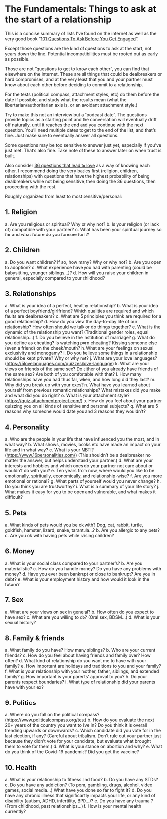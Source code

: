 # The Fundamentals: Things to ask at the start of a relationship

This is a concise summary of lists I’ve found on the internet as well as the very good book “[101 Questions To Ask Before You Get Engaged](https://www.amazon.com/101-Questions-Ask-Before-Engaged/dp/0736913947)”.

Except those questions are the kind of questions to ask at the start, not years down the line. Potential incompatibilities must be rooted out as early as possible.

Those are not “questions to get to know each other”, you can find that elsewhere on the internet. These are all things that could be dealbreakers or hard compromises, and at the very least that you and your partner must know about each other before deciding to commit to a relationship.

For the tests (political compass, attachment styles, etc) do them before the date if possible, and study what the results mean (what the libertarian/authoritarian axis is, or an avoidant attachment style.)

Try to make this not an interview but a “podcast date”. The questions provide topics as a starting point and the conversation will eventually drift off naturally, until it reaches the end and you continue with the next question. You’ll need multiple dates to get to the end of the list, and that’s fine. Just make sure to eventually answer all questions.

Some questions may be too sensitive to answer just yet, especially if you’ve just met. That’s also fine. Take note of these to answer later on when trust is built.

Also consider [36 questions that lead to love](/36-questions-that-lead-to-love.pdf) as a way of knowing each other. I recommend doing the very basics first (religion, children, relationships) with questions that have the highest probability of being dealbreakers while not being sensitive, then doing the 36 questions, then proceeding with the rest.

Roughly organized from least to most sensitive/personal:

## 1. Religion

a. Are you religious or spiritual? Why or why not?
b. Is your religion (or lack of) compatible with your partner?
c. What has been your spiritual journey so far and what future do you foresee for it?

## 2. Children

a. Do you want children? If so, how many? Why or why not?
b. Are you open to adoption?
c. What experience have you had with parenting (could be babysitting, younger siblings…)?
d. How will you raise your children in general, especially compared to your childhood?

## 3. Relationships

a. What is your idea of a perfect, healthy relationship?
b. What is your idea of a perfect boyfriend/girlfriend? Which qualities are required and which faults are dealbreakers?
c. What are 5 principles you think are required for a good relationship?
d. How do you view the day-to-day life of our relationship? How often should we talk or do things together?
e. What is the dynamic of the relationship you want? (Traditional gender roles, equal relationship…)
f. Do you believe in the institution of marriage?
g. What do you define as cheating? Is watching porn cheating? Kissing someone else (even a friend) on the cheek/mouth?
h. What are your feelings on sexual exclusivity and monogamy?
i. Do you believe some things in a relationship should be kept private? Why or why not?
j. What are your love languages? (https://5lovelanguages.com/quizzes/love-language)
k. What are your views on friends of the same sex? Do either of you already have friends of the same sex? Are both of you comfortable with that?
l. How many relationships have you had thus far, when, and how long did they last?
m. Why did you break up with your exes?
n. What have you learned about yourself from previous romantic relationships? What mistakes did you make and what did you do right?
o. What is your attachment style? (https://quiz.attachmentproject.com/)
p. How do you feel about your partner quizzing you on all kinds of sensitive and personal subjects?
q. What are 5 reasons why someone would date you and 3 reasons they wouldn’t?

## 4. Personality

a. Who are the people in your life that have influenced you the most, and in what way?
b. What shows, movies, books etc have made an impact on your life and in what way?
c. What is your MBTI? (https://www.16personalities.com/) (This shouldn’t be a dealbreaker no matter the answer, but helps understand your partner.)
d. What are your interests and hobbies and which ones do your partner not care about or wouldn’t do with you?
e. Ten years from now, where would you like to be emotionally, spiritually, economically, and relationship-wise?
f. Are you more emotional or rational?
g. What parts of yourself would you never change?
h. Do you think you are trustworthy?
i. What is a summary of your life story?
j. What makes it easy for you to be open and vulnerable, and what makes it difficult?

## 5. Pets
a. What kinds of pets would you be ok with? Dog, cat, rabbit, turtle, goldfish, hamster, lizard, snake, tarantula…?
b. Are you allergic to any pets?
c. Are you ok with having pets while raising children?

## 6. Money
a. What is your social class compared to your partner’s?
b. Are you materialistic?
c. How do you handle money? Do you have any problems with money?
d. Have you ever been bankrupt or close to bankrupt? Are you in debt?
e. What is your employment history and how would it look in the future?

## 7. Sex
a. What are your views on sex in general?
b. How often do you expect to have sex?
c. What are you willing to do? (Oral sex, BDSM…)
d. What is your sexual history?

## 8. Family & friends
a. What family do you have? How many siblings?
b. Who are your current friends?
c. How do you feel about having friends and family over? How often?
d. What kind of relationship do you want me to have with your family?
e. How important are holidays and traditions to you and your family?
f. What is your relationship with your mother, father, siblings, and extended family?
g. How important is your parents’ approval to you?
h. Do your parents respect boundaries?
i. What type of relationship did your parents have with your ex?

## 9. Politics
a. Where do you fall on the political compass? (https://www.politicalcompass.org/test)
b. How do you evaluate the next 20+ years of the country you want to live in? Do you think it is overall trending upwards or downwards?
c. Which candidate did you vote for in the last election, if any? (Careful about tribalism. Don’t rule out your partner just because they didn’t vote for your candidate, but evaluate what brought them to vote for them.)
d. What is your stance on abortion and why?
e. What do you think of the Covid-19 pandemic? Did you get the vaccine?

## 10. Health
a. What is your relationship to fitness and food?
b. Do you have any STDs?
c. Do you have any addiction? (To porn, gambling, drugs, alcohol, video games, social media…) What have you done so far to fight it?
d. Do you have any chronic illness that significantly impacts your life, or any kind of disability (autism, ADHD, infertility, BPD…)?
e. Do you have any trauma ? (From childhood, past relationships…)
f. How is your mental health currently?
